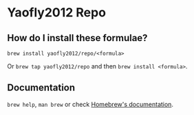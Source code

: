 # Yaofly2012 Repo

## How do I install these formulae?

`brew install yaofly2012/repo/<formula>`

Or `brew tap yaofly2012/repo` and then `brew install <formula>`.

## Documentation

`brew help`, `man brew` or check [Homebrew's documentation](https://docs.brew.sh).
